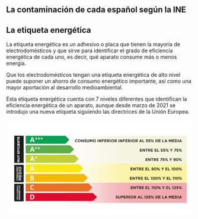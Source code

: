 ## La contaminación de cada español según la INE








## La etiqueta energética

La etiqueta energética es un adhesivo o placa que tienen la mayoría de electrodomésticos y que sirve para identificar el grado de eficiencia energética de cada uno, es decir, qué aparato consume más o menos energía.

Que los electrodomésticos tengan una etiqueta energética de alto nivel puede suponer un ahorro de consumo energético importante, así como una mayor aportación al desarrollo medioambiental.

Esta etiqueta energética cuenta con 7 niveles diferentes que identifican la eficiencia energética de un aparato, aunque desde marzo de 2021 se introdujo una nueva etiqueta siguiendo las directrices de la Unión Europea.

![img9](img/img9.jpg)
